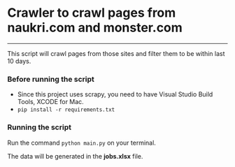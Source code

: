 # Crawler to crawl pages from naukri.com and monster.com 
---

This script will crawl pages from those sites and filter them to be within last 10 days.

### Before running the script
- Since this project uses scrapy, you need to have Visual Studio Build Tools, XCODE for Mac.
- `pip install -r requirements.txt`

### Running the script
Run the command `python main.py` on your terminal.

The data will be generated in the **jobs.xlsx** file.